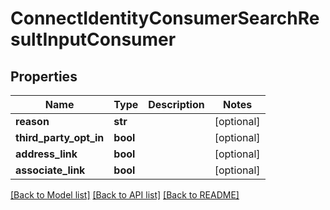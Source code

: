 # ConnectIdentityConsumerSearchResultInputConsumer

## Properties
Name | Type | Description | Notes
------------ | ------------- | ------------- | -------------
**reason** | **str** |  | [optional] 
**third_party_opt_in** | **bool** |  | [optional] 
**address_link** | **bool** |  | [optional] 
**associate_link** | **bool** |  | [optional] 

[[Back to Model list]](../README.md#documentation-for-models) [[Back to API list]](../README.md#documentation-for-api-endpoints) [[Back to README]](../README.md)

